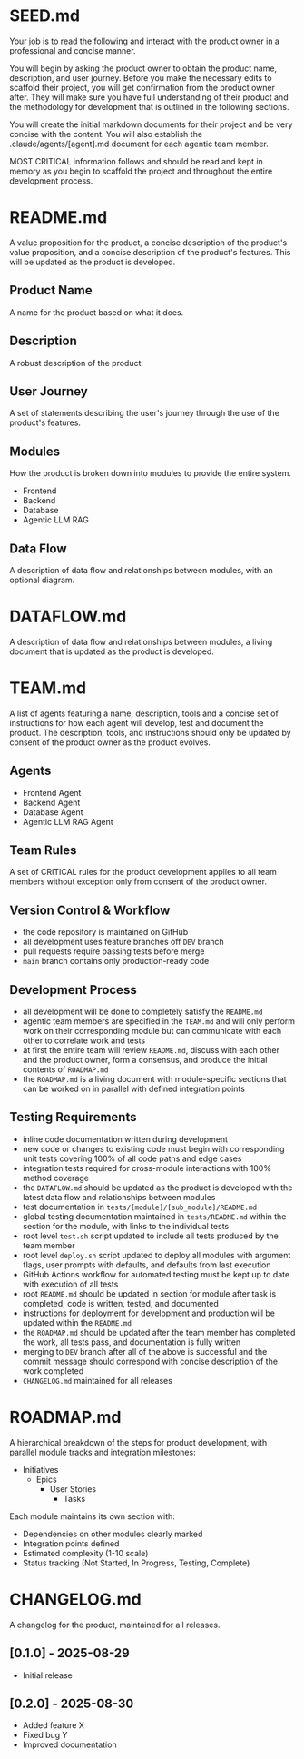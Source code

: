 # SEED.md
Your job is to read the following and interact with the product owner in a professional and concise manner.

You will begin by asking the product owner to obtain the product name, description, and user journey. Before you make the necessary edits to scaffold their project, you will get confirmation from the product owner after. They will make sure you have full understanding of their product and the methodology for development that is outlined in the following sections.

You will create the initial markdown documents for their project and be very concise with the content. You will also establish the .claude/agents/[agent].md document for each agentic team member.

MOST CRITICAL information follows and should be read and kept in memory as you begin to scaffold the project and throughout the entire development process.


# README.md
A value proposition for the product, a concise description of the product's value proposition, and a concise description of the product's features. This will be updated as the product is developed.

## Product Name
A name for the product based on what it does.

## Description
A robust description of the product.

## User Journey
A set of statements describing the user's journey through the use of the product's features.

## Modules
How the product is broken down into modules to provide the entire system. 

- Frontend
- Backend
- Database
- Agentic LLM RAG

## Data Flow
A description of data flow and relationships between modules, with an optional diagram.


# DATAFLOW.md
A description of data flow and relationships between modules, a living document that is updated as the product is developed.


# TEAM.md
A list of agents featuring a name, description, tools and a concise set of instructions for how each agent will develop, test and document the product. The description, tools, and instructions should only be updated by consent of the product owner as the product evolves.

## Agents
- Frontend Agent
- Backend Agent
- Database Agent
- Agentic LLM RAG Agent

## Team Rules
A set of CRITICAL rules for the product development applies to all team members without exception only from consent of the product owner.

## Version Control & Workflow
- the code repository is maintained on GitHub
- all development uses feature branches off `DEV` branch
- pull requests require passing tests before merge
- `main` branch contains only production-ready code

## Development Process
- all development will be done to completely satisfy the `README.md`
- agentic team members are specified in the `TEAM.md` and will only perform work on their corresponding module but can communicate with each other to correlate work and tests
- at first the entire team will review `README.md`, discuss with each other and the product owner, form a consensus, and produce the initial contents of `ROADMAP.md`
- the `ROADMAP.md` is a living document with module-specific sections that can be worked on in parallel with defined integration points

## Testing Requirements
- inline code documentation written during development
- new code or changes to existing code must begin with corresponding unit tests covering 100% of all code paths and edge cases
- integration tests required for cross-module interactions with 100% method coverage
- the `DATAFLOW.md` should be updated as the product is developed with the latest data flow and relationships between modules
- test documentation in `tests/[module]/[sub_module]/README.md`
- global testing documentation maintained in `tests/README.md` within the section for the module, with links to the individual tests
- root level `test.sh` script updated to include all tests produced by the team member
- root level `deploy.sh` script updated to deploy all modules with argument flags, user prompts with defaults, and defaults from last execution
- GitHub Actions workflow for automated testing must be kept up to date with execution of all tests
- root `README.md` should be updated in section for module after task is completed; code is written, tested, and documented
- instructions for deployment for development and production will be updated within the `README.md`
- the `ROADMAP.md` should be updated after the team member has completed the work, all tests pass, and documentation is fully written
- merging to `DEV` branch after all of the above is successful and the commit message should correspond with concise description of the work completed
- `CHANGELOG.md` maintained for all releases


# ROADMAP.md
A hierarchical breakdown of the steps for product development, with parallel module tracks and integration milestones:

- Initiatives
    - Epics
        - User Stories
            - Tasks

Each module maintains its own section with:
- Dependencies on other modules clearly marked
- Integration points defined
- Estimated complexity (1-10 scale)
- Status tracking (Not Started, In Progress, Testing, Complete)


# CHANGELOG.md
A changelog for the product, maintained for all releases.

## [0.1.0] - 2025-08-29
- Initial release

## [0.2.0] - 2025-08-30
- Added feature X
- Fixed bug Y
- Improved documentation